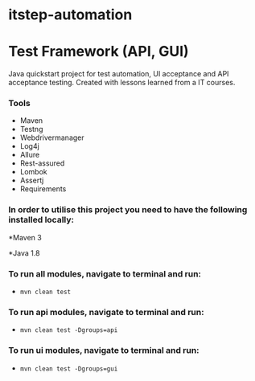 # itstep-automation
# Test Framework (API, GUI)
Java quickstart project for test automation, UI acceptance and API acceptance testing. Created with lessons learned from a IT courses.
### Tools
* Maven
* Testng
* Webdrivermanager
* Log4j
* Allure
* Rest-assured
* Lombok
* Assertj
* Requirements

### In order to utilise this project you need to have the following installed locally:
*Maven 3

*Java 1.8

 ### To run all modules, navigate to terminal and run:
* `mvn clean test`
 ### To run api modules, navigate to terminal and run:
* `mvn clean test -Dgroups=api`
 ### To run ui modules, navigate to terminal and run:
* `mvn clean test -Dgroups=gui`

 
 
